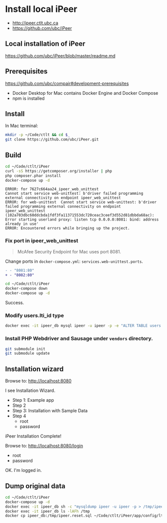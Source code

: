 # Install local iPeer

- <http://ipeer.ctlt.ubc.ca>
- <https://github.com/ubc/iPeer>

## Local installation of iPeer

<https://github.com/ubc/iPeer/blob/master/readme.md>

## Prerequisites

<https://github.com/ubc/compair#development-prerequisites>

- Docker Desktop for Mac contains Docker Engine and Docker Compose
- npm is installed

## Install

In Mac terminal:

```bash
mkdir -p ~/Code/ctlt && cd $_
git clone https://github.com/ubc/iPeer.git
```

## Build

```bash
cd ~/Code/ctlt/iPeer
curl -sS https://getcomposer.org/installer | php
php composer.phar install
docker-compose up -d
```
```
ERROR: for 7627c664aa24_ipeer_web_unittest  
Cannot start service web-unittest: b'driver failed programming external connectivity on endpoint ipeer_web_unittest 
ERROR: for web-unittest  Cannot start service web-unittest: b'driver failed programming external connectivity on endpoint ipeer_web_unittest 
(102a703dbc60ddcbda1fdf3fa11371553dc720ceac3ceef3d552d81dbbda68ac): 
Error starting userland proxy: listen tcp 0.0.0.0:8081: bind: address already in use'
ERROR: Encountered errors while bringing up the project.
```

### Fix port in ipeer_web_unittest

> McAfee Security Endpoint for Mac uses port 8081.

Change ports in `docker-compose.yml`: `services.web-unittest.ports`.

```diff
- - "8081:80"
+ - "8082:80"
```

```bash
cd ~/Code/ctlt/iPeer
docker-compose down
docker-compose up -d
```

Success.

### Modify users.lti_id type

```bash
docker exec -it ipeer_db mysql ipeer -u ipeer -p -e "ALTER TABLE users MODIFY lti_id VARCHAR(64) NULL DEFAULT NULL;"
```

### Install PHP Webdriver and Sausage under `vendors` directory.

```bash
git submodule init
git submodule update
```

## Installation wizard

Browse to: <http://localhost:8080>

I see Installation Wizard.

- Step 1: Example app
- Step 2
- Step 3: Installation with Sample Data
- Step 4
    - root
    - password

iPeer Installation Complete!

Browse to: <http://localhost:8080/login>

- root
- password

OK. I'm logged in.

## Dump original data

```bash
cd ~/Code/ctlt/iPeer
docker-compose up -d
docker exec -it ipeer_db sh -c "mysqldump ipeer -u ipeer -p > /tmp/ipeer.reset.sql"
docker exec -it ipeer_db ls -lAFh /tmp
docker cp ipeer_db:/tmp/ipeer.reset.sql ~/Code/ctlt/iPeer/app/config/lti13/canvas/
```
